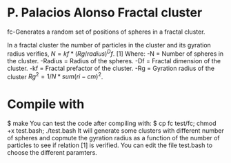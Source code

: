 # P. Palacios Alonso Fractal cluster
fc-Generates a random set of positions of spheres in a fractal cluster.

In a fractal cluster the number of particles in the cluster and its gyration radius verifies,
$N = kf * (Rg/radius)^Df$. [1]
Where:
   -N = Number of spheres in the cluster.
   -Radius = Radius of the spheres.
   -Df = Fractal dimension of the cluster.
   -kf = Fractal prefactor of the cluster.
   -Rg = Gyration radius of the cluster $Rg^2 = 1/N * sum (ri-cm)^2$.
   
# Compile with
$ make
You can test the code after compiling with:
$ cp fc test/fc; chmod +x test.bash; ./test.bash
It will generate some clusters with different number of spheres and copmute the gyration radius as a function of the number of particles to see if relation [1] is verified.
You can edit the file test.bash to choose the different paramters. 

  
